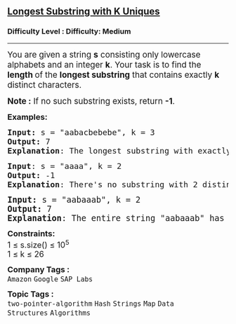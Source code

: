 <h2><a href="https://www.geeksforgeeks.org/problems/longest-k-unique-characters-substring0853/1?page=1&category=Map&sortBy=submissions">Longest Substring with K Uniques</a></h2><h3>Difficulty Level : Difficulty: Medium</h3><hr><div class="problems_problem_content__Xm_eO"><p data-start="157" data-end="313"><span style="font-size: 14pt;">You are given a string <strong>s</strong> </span><span style="font-size: 18.6667px;">consisting only lowercase alphabets </span><span style="font-size: 14pt;">and an integer </span><strong style="font-size: 14pt;">k</strong><span style="font-size: 14pt;">. Your task is to find the <strong>length </strong>of the <strong>longest substring</strong> that contains exactly </span><strong style="font-size: 14pt;">k</strong><span style="font-size: 14pt;"> distinct characters.</span></p>
<p data-start="157" data-end="313"><span style="font-size: 14pt;"><span style="font-size: 14pt;"><strong>Note :</strong> If no such substring exists, return </span><strong style="font-size: 14pt;">-1</strong><span style="font-size: 14pt;">.&nbsp;</span></span></p>
<p><span style="font-size: 18px;"><strong>Examples:</strong></span></p>
<pre><span style="font-size: 18px;"><strong>Input: </strong>s = "aabacbebebe</span><span style="font-size: 18px;">", k = 3
<strong>Output:</strong> 7
<strong>Explanation</strong>: The longest substring with exactly 3 distinct characters is "cbebebe", which includes 'c', 'b', and 'e'.
</span></pre>
<pre><span style="font-size: 18px;"><strong>Input</strong>: s = "aaaa", k = 2
<strong>Output:</strong> -1
<strong>Explanation</strong>: There's no substring with 2 distinct characters.<br></span></pre>
<pre><span style="font-size: 14pt;"><strong>Input: </strong>s = "aabaaab", k = 2
<strong>Output:</strong> 7
<strong>Explanation</strong>: </span><span style="font-size: 14pt;">The entire string "aabaaab" has exactly 2 unique characters 'a' and 'b', making it the longest valid substring.</span></pre>
<p><span style="font-size: 18px;"><strong>Constraints:</strong><br>1 ≤ s.size() ≤ 10<sup>5</sup><br>1 ≤ k ≤ 26<br></span></p></div><p><span style=font-size:18px><strong>Company Tags : </strong><br><code>Amazon</code>&nbsp;<code>Google</code>&nbsp;<code>SAP Labs</code>&nbsp;<br><p><span style=font-size:18px><strong>Topic Tags : </strong><br><code>two-pointer-algorithm</code>&nbsp;<code>Hash</code>&nbsp;<code>Strings</code>&nbsp;<code>Map</code>&nbsp;<code>Data Structures</code>&nbsp;<code>Algorithms</code>&nbsp;